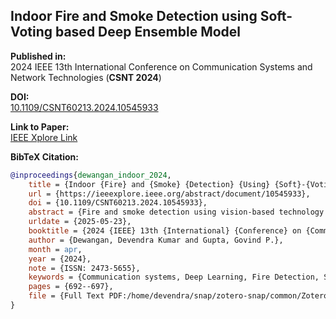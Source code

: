 ## Indoor Fire and Smoke Detection using Soft-Voting based Deep Ensemble Model

**Published in:**  
2024 IEEE 13th International Conference on Communication Systems and Network Technologies (**CSNT 2024**)

**DOI:**  
[10.1109/CSNT60213.2024.10545933](https://doi.org/10.1109/CSNT60213.2024.10545933)

**Link to Paper:**  
[IEEE Xplore Link](https://ieeexplore.ieee.org/document/10545933)

**BibTeX Citation:**  
```bibtex
@inproceedings{dewangan_indoor_2024,
	title = {Indoor {Fire} and {Smoke} {Detection} {Using} {Soft}-{Voting} {Based} {Deep} {Ensemble} {Model}},
	url = {https://ieeexplore.ieee.org/abstract/document/10545933},
	doi = {10.1109/CSNT60213.2024.10545933},
	abstract = {Fire and smoke detection using vision-based technology plays a crucial role in terms of safety for indoor environments. In the literature, there are several deep learning-based fire detection solutions available, but most of the existing solutions suffer from low accuracy, high false alarm rates, and vanishing gradient issues. To overcome these issues, this paper proposed a soft-voting based deep ensemble model for fire and smoke detection tasks in which four transfer learning models such as MobileNetV2, ResNet50V2, EfficientNetB0, and DenseNet121 are used as base learners. The proposed model has a 99.11\% accuracy rate, a 97\% precision rate, a 98\% recall rate, and a 98\% F1-score.},
	urldate = {2025-05-23},
	booktitle = {2024 {IEEE} 13th {International} {Conference} on {Communication} {Systems} and {Network} {Technologies} ({CSNT})},
	author = {Dewangan, Devendra Kumar and Gupta, Govind P.},
	month = apr,
	year = {2024},
	note = {ISSN: 2473-5655},
	keywords = {Communication systems, Deep Learning, Fire Detection, Smoke Detection, Indoor environment, Market research, Safety, Smart cameras, Smart cities, Soft-Voting based Ensemble, Transfer learning, Transfer Learning},
	pages = {692--697},
	file = {Full Text PDF:/home/devendra/snap/zotero-snap/common/Zotero/storage/R2H8KKJG/Dewangan and Gupta - 2024 - Indoor Fire and Smoke Detection Using Soft-Voting Based Deep Ensemble Model.pdf:application/pdf},
}
